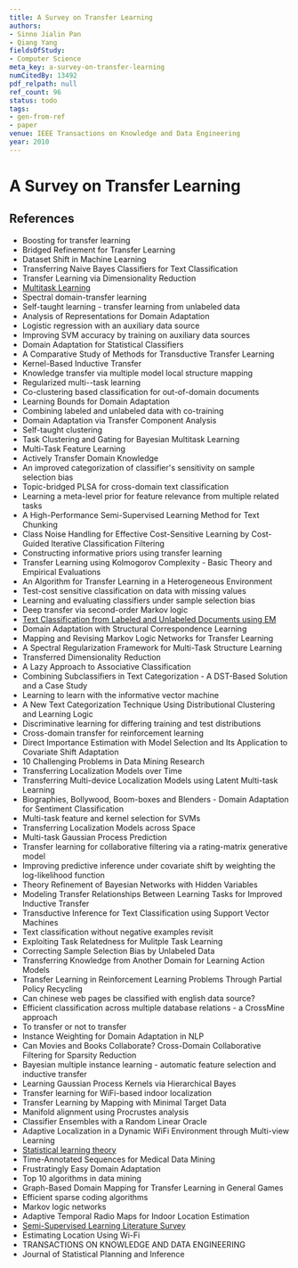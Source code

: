 ```yaml
---
title: A Survey on Transfer Learning
authors:
- Sinno Jialin Pan
- Qiang Yang
fieldsOfStudy:
- Computer Science
meta_key: a-survey-on-transfer-learning
numCitedBy: 13492
pdf_relpath: null
ref_count: 96
status: todo
tags:
- gen-from-ref
- paper
venue: IEEE Transactions on Knowledge and Data Engineering
year: 2010
---
```


# A Survey on Transfer Learning

## References

- Boosting for transfer learning
- Bridged Refinement for Transfer Learning
- Dataset Shift in Machine Learning
- Transferring Naive Bayes Classifiers for Text Classification
- Transfer Learning via Dimensionality Reduction
- [Multitask Learning](./multitask-learning.md)
- Spectral domain-transfer learning
- Self-taught learning - transfer learning from unlabeled data
- Analysis of Representations for Domain Adaptation
- Logistic regression with an auxiliary data source
- Improving SVM accuracy by training on auxiliary data sources
- Domain Adaptation for Statistical Classifiers
- A Comparative Study of Methods for Transductive Transfer Learning
- Kernel-Based Inductive Transfer
- Knowledge transfer via multiple model local structure mapping
- Regularized multi--task learning
- Co-clustering based classification for out-of-domain documents
- Learning Bounds for Domain Adaptation
- Combining labeled and unlabeled data with co-training
- Domain Adaptation via Transfer Component Analysis
- Self-taught clustering
- Task Clustering and Gating for Bayesian Multitask Learning
- Multi-Task Feature Learning
- Actively Transfer Domain Knowledge
- An improved categorization of classifier's sensitivity on sample selection bias
- Topic-bridged PLSA for cross-domain text classification
- Learning a meta-level prior for feature relevance from multiple related tasks
- A High-Performance Semi-Supervised Learning Method for Text Chunking
- Class Noise Handling for Effective Cost-Sensitive Learning by Cost-Guided Iterative Classification Filtering
- Constructing informative priors using transfer learning
- Transfer Learning using Kolmogorov Complexity - Basic Theory and Empirical Evaluations
- An Algorithm for Transfer Learning in a Heterogeneous Environment
- Test-cost sensitive classification on data with missing values
- Learning and evaluating classifiers under sample selection bias
- Deep transfer via second-order Markov logic
- [Text Classification from Labeled and Unlabeled Documents using EM](./text-classification-from-labeled-and-unlabeled-documents-using-em.md)
- Domain Adaptation with Structural Correspondence Learning
- Mapping and Revising Markov Logic Networks for Transfer Learning
- A Spectral Regularization Framework for Multi-Task Structure Learning
- Transferred Dimensionality Reduction
- A Lazy Approach to Associative Classification
- Combining Subclassifiers in Text Categorization - A DST-Based Solution and a Case Study
- Learning to learn with the informative vector machine
- A New Text Categorization Technique Using Distributional Clustering and Learning Logic
- Discriminative learning for differing training and test distributions
- Cross-domain transfer for reinforcement learning
- Direct Importance Estimation with Model Selection and Its Application to Covariate Shift Adaptation
- 10 Challenging Problems in Data Mining Research
- Transferring Localization Models over Time
- Transferring Multi-device Localization Models using Latent Multi-task Learning
- Biographies, Bollywood, Boom-boxes and Blenders - Domain Adaptation for Sentiment Classification
- Multi-task feature and kernel selection for SVMs
- Transferring Localization Models across Space
- Multi-task Gaussian Process Prediction
- Transfer learning for collaborative filtering via a rating-matrix generative model
- Improving predictive inference under covariate shift by weighting the log-likelihood function
- Theory Refinement of Bayesian Networks with Hidden Variables
- Modeling Transfer Relationships Between Learning Tasks for Improved Inductive Transfer
- Transductive Inference for Text Classification using Support Vector Machines
- Text classification without negative examples revisit
- Exploiting Task Relatedness for Mulitple Task Learning
- Correcting Sample Selection Bias by Unlabeled Data
- Transferring Knowledge from Another Domain for Learning Action Models
- Transfer Learning in Reinforcement Learning Problems Through Partial Policy Recycling
- Can chinese web pages be classified with english data source?
- Efficient classification across multiple database relations - a CrossMine approach
- To transfer or not to transfer
- Instance Weighting for Domain Adaptation in NLP
- Can Movies and Books Collaborate? Cross-Domain Collaborative Filtering for Sparsity Reduction
- Bayesian multiple instance learning - automatic feature selection and inductive transfer
- Learning Gaussian Process Kernels via Hierarchical Bayes
- Transfer learning for WiFi-based indoor localization
- Transfer Learning by Mapping with Minimal Target Data
- Manifold alignment using Procrustes analysis
- Classifier Ensembles with a Random Linear Oracle
- Adaptive Localization in a Dynamic WiFi Environment through Multi-view Learning
- [Statistical learning theory](./statistical-learning-theory.md)
- Time-Annotated Sequences for Medical Data Mining
- Frustratingly Easy Domain Adaptation
- Top 10 algorithms in data mining
- Graph-Based Domain Mapping for Transfer Learning in General Games
- Efficient sparse coding algorithms
- Markov logic networks
- Adaptive Temporal Radio Maps for Indoor Location Estimation
- [Semi-Supervised Learning Literature Survey](./semi-supervised-learning-literature-survey.md)
- Estimating Location Using Wi-Fi
- TRANSACTIONS ON KNOWLEDGE AND DATA ENGINEERING
- Journal of Statistical Planning and Inference
